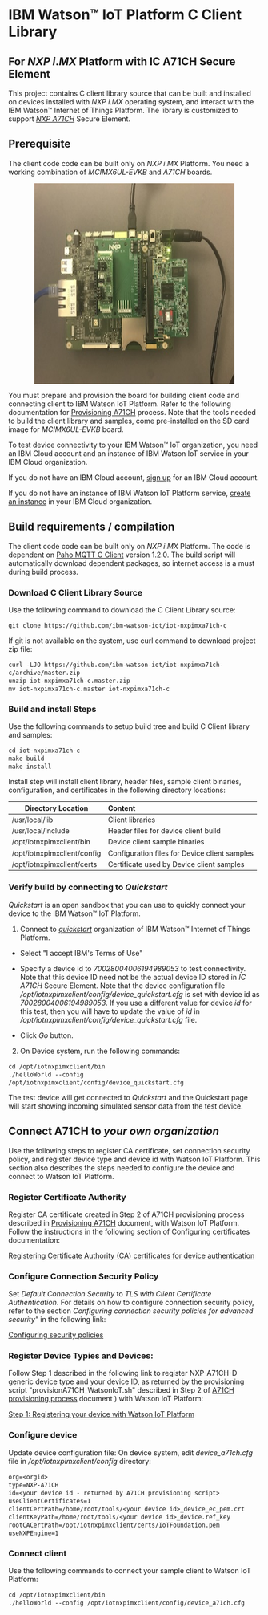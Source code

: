 # IBM Watson™ IoT Platform C Client Library 
## For _NXP i_._MX_ Platform with IC A71CH Secure Element

This project contains C client library source that can be built and installed on devices
installed with _NXP i_._MX_ operating system, and interact with  the IBM Watson™ Internet of 
Things Platform. The library is customized to support 
*[NXP A71CH](https://www.nxp.com/products/identification-and-security/authentication/plug-and-trust-the-fast-easy-way-to-deploy-secure-iot-connections:A71CH)* Secure Element.

## Prerequisite

The client code code can be built only on _NXP i_._MX_ Platform. You need a working 
combination of *MCIMX6UL-EVKB* and *A71CH* boards. 

<img src="images/nxpa71ch.jpg" alt="NXP MCIMX6UL-EVKB and A71CH Board" style="display:block;margin:auto;width:400px;height:400px;"/>

You must prepare and provision the board for building client code and connecting client 
to IBM Watson IoT Platform. Refer to the following documentation for 
[Provisioning A71CH](./provision_a71ch_for_watson_iot_demo.md) process.
Note that the tools needed to build the client library and samples, 
come pre-installed on the SD card image for *MCIMX6UL-EVKB* board.

To test device connectivity to your IBM Watson™ IoT organization, you need an
IBM Cloud account and an instance of IBM Watson IoT service in your IBM Cloud organization.

If you do not have an IBM Cloud account, [sign up](https://console.bluemix.net/registration/) for an IBM Cloud account.

If you do not have an instance of IBM Watson IoT Platform service, 
[create an instance](https://console.bluemix.net/catalog/services/internet-of-things-platform/)
in your IBM Cloud organization.

## Build requirements / compilation

The client code code can be built only on _NXP i_._MX_ Platform. The code is dependent on
[Paho MQTT C Client](http://www.eclipse.org/paho/clients/c/) version 1.2.0. The build
script will automatically download dependent packages, so internet access is a must
during build process.

### Download C Client Library Source

Use the following command to download the C Client Library source:

```
git clone https://github.com/ibm-watson-iot/iot-nxpimxa71ch-c
```

If git is not available on the system, use curl command to download project zip file:

```
curl -LJO https://github.com/ibm-watson-iot/iot-nxpimxa71ch-c/archive/master.zip
unzip iot-nxpimxa71ch-c.master.zip
mv iot-nxpimxa71ch-c.master iot-nxpimxa71ch-c
```

### Build and install Steps

Use the following commands to setup build tree and build C Client library and samples:

```
cd iot-nxpimxa71ch-c
make build
make install
```

Install step will install client library, header files, sample client binaries, configuration,
and certificates in the following directory locations:

| Directory Location | Content |
| ------------------ |:------- |
| /usr/local/lib | Client libraries |
| /usr/local/include | Header files for device client build |
| /opt/iotnxpimxclient/bin | Device client sample binaries |
| /opt/iotnxpimxclient/config | Configuration files for Device client samples |
| /opt/iotnxpimxclient/certs | Certificate used by Device client samples |

### Verify build by connecting to *Quickstart*

*Quickstart* is an open sandbox that you can use to quickly connect your device 
to the IBM Watson™ IoT Platform. 

1. Connect to *[quickstart](https://quickstart.internetofthings.ibmcloud.com/?cm_mc_uid=71367544061615028292336&cm_mc_sid_50200000=59540641520868549701#/)* organization of IBM Watson™ Internet of Things Platform.

* Select "I accept IBM's Terms of Use"
* Specify a device id to *70028004006194989053* to test connectivity. Note that this device ID 
need not be the actual device ID stored in *IC A71CH* Secure Element. Note that the device
configuration file */opt/iotnxpimxclient/config/device_quickstart.cfg* is set with device id
as *70028004006194989053*. If you use a different value for device *id* for this test, then you
will have to update the value of *id* in */opt/iotnxpimxclient/config/device_quickstart.cfg* file.

* Click *Go* button.

2. On Device system, run the following commands:

```
cd /opt/iotnxpimxclient/bin
./helloWorld --config /opt/iotnxpimxclient/config/device_quickstart.cfg
```
The test device will get connected to *Quickstart* and the Quickstart page will start showing
incoming simulated sensor data from the test device.


## Connect A71CH to *your own organization*

Use the following steps to register CA certificate, set connection security policy, and register
device type and device id with Watson IoT Platform. This section also describes the steps needed to
configure the device and connect to Watson IoT Platform.

### Register Certificate Authority

Register CA certificate created in Step 2 of A71CH provisioning process described in 
[Provisioning A71CH](./provision_a71ch_for_watson_iot_demo.md) document, with Watson IoT Platform.
Follow the instructions in the following section of Configuring certificates documentation:

[Registering Certificate Authority (CA) certificates for device authentication](https://console.bluemix.net/docs/services/IoT/reference/security/set_up_certificates.html#set_up_certificates)

### Configure Connection Security Policy

Set *Default Connection Security* to *TLS with Client Certificate Authentication*. For details on how to
configure connection security policy, refer to the section *Configuring connection security policies 
for advanced security"* in the following link:

[Configuring security policies](https://console.bluemix.net/docs/services/IoT/reference/security/set_up_policies.html#set_up_policies.md)

### Register Device Typies and Devices:

Follow Step 1 described in the following link to register NXP-A71CH-D generic device type 
and your device ID, as returned by the provisioning script "provisionA71CH_WatsonIoT.sh" 
described in Step 2 of 
[A71CH provisioning process](./provision_a71ch_for_watson_iot_demo.md) document ) 
with Watson IoT Platform:

[Step 1: Registering your device with Watson IoT Platform](https://console.bluemix.net/docs/services/IoT/iotplatform_task.html#iotplatform_task)


### Configure device

Update device configuration file: On device system, edit *device_a71ch.cfg* file in */opt/iotnxpimxclient/config* directory:

```
org=<orgid>
type=NXP-A71CH
id=<your device id - returned by A71CH provisioning script>
useClientCertificates=1
clientCertPath=/home/root/tools/<your device id>_device_ec_pem.crt
clientKeyPath=/home/root/tools/<your device id>_device.ref_key
rootCACertPath=/opt/iotnxpimxclient/certs/IoTFoundation.pem
useNXPEngine=1
```

### Connect client 

Use the following commands to connect your sample client to Watson IoT Platform:

```
cd /opt/iotnxpimxclient/bin
./helloWorld --config /opt/iotnxpimxclient/config/device_a71ch.cfg
```


